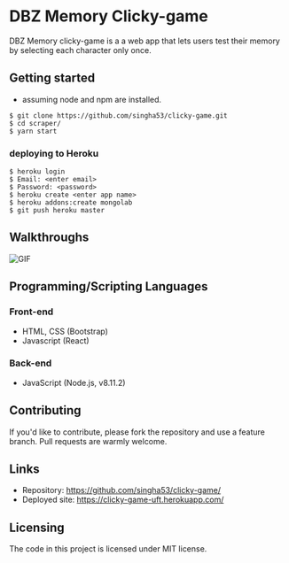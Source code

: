 # DBZ Memory Clicky-game

DBZ Memory clicky-game is a a web app that lets users test their memory by selecting each character only once.

## Getting started
- assuming node and npm are installed. 

```shell
$ git clone https://github.com/singha53/clicky-game.git
$ cd scraper/
$ yarn start
```
### deploying to Heroku
```shell
$ heroku login
$ Email: <enter email>
$ Password: <password>
$ heroku create <enter app name>
$ heroku addons:create mongolab
$ git push heroku master
```
## Walkthroughs
![GIF](https://github.com/singha53/clicky-game/blob/master/gif/dbz.gif)

## Programming/Scripting Languages
### Front-end
- HTML, CSS (Bootstrap)
- Javascript (React)

### Back-end
- JavaScript (Node.js, v8.11.2)

## Contributing

If you'd like to contribute, please fork the repository and use a feature
branch. Pull requests are warmly welcome.

## Links

- Repository: https://github.com/singha53/clicky-game/
- Deployed site: https://clicky-game-uft.herokuapp.com/

## Licensing

The code in this project is licensed under MIT license.
